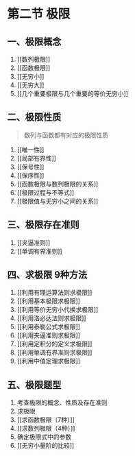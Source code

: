 # 第二节 极限

## 一、极限概念

1. [[数列极限]]
2. [[函数极限]]
3. [[无穷小]]
4. [[无穷大]]
5. [[几个重要极限与几个重要的等价无穷小]]

## 二、极限性质

> 数列与函数都有对应的极限性质

1. [[唯一性]]
2. [[局部有界性]]
3. [[保号性]]
4. [[保序性]]
5. [[函数极限与数列极限的关系]]
6. [[极限过程与不等式]]
7. [[极限值与无穷小之间的关系]]

## 三、极限存在准则

1. [[夹逼准则]]
2. [[单调有界准则]]

## 四、求极限 **9种方法**

1. [[利用有理运算法则求极限]]
2. [[利用基本极限求极限]]
3. [[利用等价无穷小代换求极限]]
4. [[利用洛必达法则求极限]]
5. [[利用泰勒公式求极限]]
6. [[利用夹逼准则求极限]]
7. [[利用定积分的定义求极限]]
8. [[利用单调有界准则求极限]]
9. [[利用中值定理求极限]]

## 五、极限题型

1. 考查极限的概念、性质及存在准则
2. 求极限
3. [[求函数极限（7种）]]
4. [[求数列极限（4种）]]
5. 确定极限式中的参数
6. [[无穷小量阶的比较]]
